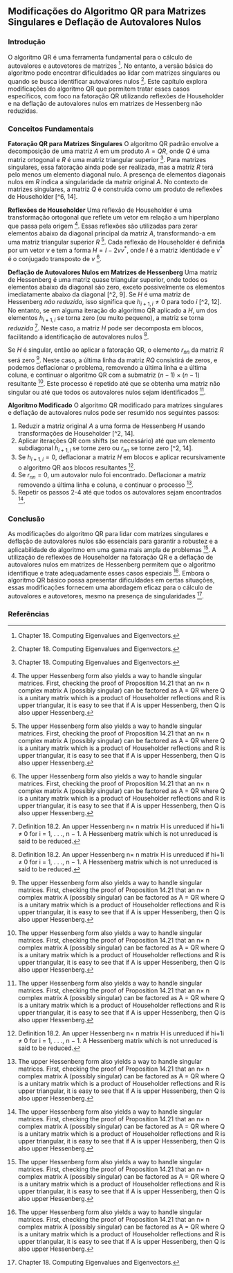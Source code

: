 ## Modificações do Algoritmo QR para Matrizes Singulares e Deflação de Autovalores Nulos
### Introdução
O algoritmo QR é uma ferramenta fundamental para o cálculo de autovalores e autovetores de matrizes [^1]. No entanto, a versão básica do algoritmo pode encontrar dificuldades ao lidar com matrizes singulares ou quando se busca identificar autovalores nulos [^1]. Este capítulo explora modificações do algoritmo QR que permitem tratar esses casos específicos, com foco na fatoração QR utilizando reflexões de Householder e na deflação de autovalores nulos em matrizes de Hessenberg não reduzidas.

### Conceitos Fundamentais
**Fatoração QR para Matrizes Singulares**
O algoritmo QR padrão envolve a decomposição de uma matriz $A$ em um produto $A = QR$, onde $Q$ é uma matriz ortogonal e $R$ é uma matriz triangular superior [^1]. Para matrizes singulares, essa fatoração ainda pode ser realizada, mas a matriz $R$ terá pelo menos um elemento diagonal nulo. A presença de elementos diagonais nulos em $R$ indica a singularidade da matriz original $A$. No contexto de matrizes singulares, a matriz $Q$ é construída como um produto de reflexões de Householder [^6, 14].

**Reflexões de Householder**
Uma reflexão de Householder é uma transformação ortogonal que reflete um vetor em relação a um hiperplano que passa pela origem [^14]. Essas reflexões são utilizadas para zerar elementos abaixo da diagonal principal da matriz $A$, transformando-a em uma matriz triangular superior $R$ [^14]. Cada reflexão de Householder é definida por um vetor $v$ e tem a forma $H = I - 2vv^*$, onde $I$ é a matriz identidade e $v^*$ é o conjugado transposto de $v$ [^14].

**Deflação de Autovalores Nulos em Matrizes de Hessenberg**
Uma matriz de Hessenberg é uma matriz quase triangular superior, onde todos os elementos abaixo da diagonal são zero, exceto possivelmente os elementos imediatamente abaixo da diagonal [^2, 9]. Se $H$ é uma matriz de Hessenberg *não reduzida*, isso significa que $h_{i+1,i} \neq 0$ para todo $i$ [^2, 12]. No entanto, se em alguma iteração do algoritmo QR aplicado a $H$, um dos elementos $h_{i+1,i}$ se torna zero (ou muito pequeno), a matriz se torna *reduzida* [^12]. Neste caso, a matriz $H$ pode ser decomposta em blocos, facilitando a identificação de autovalores nulos [^12].

Se $H$ é singular, então ao aplicar a fatoração QR, o elemento $r_{nn}$ da matriz $R$ será zero [^14]. Neste caso, a última linha da matriz $RQ$ consistirá de zeros, e podemos deflacionar o problema, removendo a última linha e a última coluna, e continuar o algoritmo QR com a submatriz $(n-1) \times (n-1)$ resultante [^14]. Este processo é repetido até que se obtenha uma matriz não singular ou até que todos os autovalores nulos sejam identificados [^14].

**Algoritmo Modificado**
O algoritmo QR modificado para matrizes singulares e deflação de autovalores nulos pode ser resumido nos seguintes passos:
1.  Reduzir a matriz original $A$ a uma forma de Hessenberg $H$ usando transformações de Householder [^2, 14].
2.  Aplicar iterações QR com shifts (se necessário) até que um elemento subdiagonal $h_{i+1,i}$ se torne zero ou $r_{nn}$ se torne zero [^2, 14].
3.  Se $h_{i+1,i} = 0$, deflacionar a matriz $H$ em blocos e aplicar recursivamente o algoritmo QR aos blocos resultantes [^12].
4.  Se $r_{nn} = 0$, um autovalor nulo foi encontrado. Deflacionar a matriz removendo a última linha e coluna, e continuar o processo [^14].
5.  Repetir os passos 2-4 até que todos os autovalores sejam encontrados [^14].

### Conclusão
As modificações do algoritmo QR para lidar com matrizes singulares e deflação de autovalores nulos são essenciais para garantir a robustez e a aplicabilidade do algoritmo em uma gama mais ampla de problemas [^14]. A utilização de reflexões de Householder na fatoração QR e a deflação de autovalores nulos em matrizes de Hessenberg permitem que o algoritmo identifique e trate adequadamente esses casos especiais [^14]. Embora o algoritmo QR básico possa apresentar dificuldades em certas situações, essas modificações fornecem uma abordagem eficaz para o cálculo de autovalores e autovetores, mesmo na presença de singularidades [^1].

### Referências
[^1]: Chapter 18. Computing Eigenvalues and Eigenvectors.
[^2]: Section 18.2. Hessenberg Matrices.
[^6]: Section 18.3. Making the QR Method More Efficient Using Shifts.
[^9]: Definition 18.1. An n×n matrix (real or complex) H is an (upper) Hessenberg matrix if it is almost triangular, except that it may have an extra nonzero diagonal below the main diagonal. Technically, hjk = 0 for all (j, k) such that j − k >≥ 2.
[^12]: Definition 18.2. An upper Hessenberg n× n matrix H is unreduced if hi+1i ≠ 0 for i = 1, . . ., n − 1. A Hessenberg matrix which is not unreduced is said to be reduced.
[^14]: The upper Hessenberg form also yields a way to handle singular matrices. First, checking the proof of Proposition 14.21 that an n× n complex matrix A (possibly singular) can be factored as A = QR where Q is a unitary matrix which is a product of Householder reflections and R is upper triangular, it is easy to see that if A is upper Hessenberg, then Q is also upper Hessenberg.

<!-- END -->